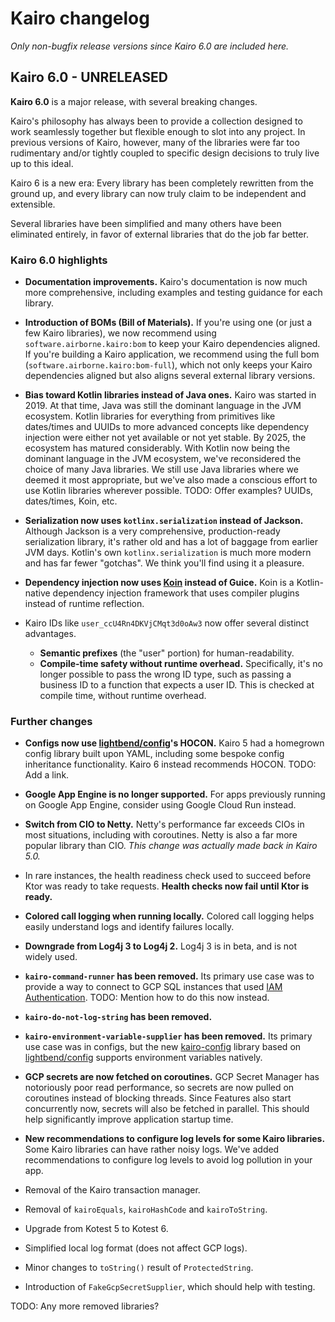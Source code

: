# Kairo changelog

_Only non-bugfix release versions since Kairo 6.0 are included here._

## Kairo 6.0 - UNRELEASED

**Kairo 6.0** is a major release, with several breaking changes.

Kairo's philosophy has always been
to provide a collection designed to work seamlessly together
but flexible enough to slot into any project.
In previous versions of Kairo, however,
many of the libraries were far too rudimentary and/or tightly coupled to specific design decisions
to truly live up to this ideal.

Kairo 6 is a new era: Every library has been completely rewritten from the ground up,
and every library can now truly claim to be independent and extensible.

Several libraries have been simplified
and many others have been eliminated entirely,
in favor of external libraries that do the job far better.

### Kairo 6.0 highlights

- **Documentation improvements.**
  Kairo's documentation is now much more comprehensive,
  including examples and testing guidance for each library.

- **Introduction of BOMs (Bill of Materials).**
  If you're using one (or just a few Kairo libraries),
  we now recommend using `software.airborne.kairo:bom`
  to keep your Kairo dependencies aligned.
  If you're building a Kairo application,
  we recommend using the full bom (`software.airborne.kairo:bom-full`),
  which not only keeps your Kairo dependencies aligned
  but also aligns several external library versions.

- **Bias toward Kotlin libraries instead of Java ones.**
  Kairo was started in 2019.
  At that time, Java was still the dominant language in the JVM ecosystem.
  Kotlin libraries for everything from primitives like dates/times and UUIDs
  to more advanced concepts like dependency injection
  were either not yet available or not yet stable.
  By 2025, the ecosystem has matured considerably.
  With Kotlin now being the dominant language in the JVM ecosystem,
  we've reconsidered the choice of many Java libraries.
  We still use Java libraries where we deemed it most appropriate,
  but we've also made a conscious effort to use Kotlin libraries wherever possible.
  TODO: Offer examples? UUIDs, dates/times, Koin, etc.

- **Serialization now uses `kotlinx.serialization` instead of Jackson.**
  Although Jackson is a very comprehensive, production-ready serialization library,
  it's rather old and has a lot of baggage from earlier JVM days.
  Kotlin's own `kotlinx.serialization` is much more modern and has far fewer "gotchas".
  We think you'll find using it a pleasure.

- **Dependency injection now uses [Koin](https://insert-koin.io/) instead of Guice.**
  Koin is a Kotlin-native dependency injection framework
  that uses compiler plugins instead of runtime reflection.

- Kairo IDs like `user_ccU4Rn4DKVjCMqt3d0oAw3` now offer several distinct advantages.
  - **Semantic prefixes** (the "user" portion) for human-readability.
  - **Compile-time safety without runtime overhead.**
    Specifically, it's no longer possible to pass the wrong ID type,
    such as passing a business ID to a function that expects a user ID.
    This is checked at compile time, without runtime overhead.

### Further changes

- **Configs now use [lightbend/config](https://github.com/lightbend/config)'s HOCON.**
  Kairo 5 had a homegrown config library built upon YAML,
  including some bespoke config inheritance functionality.
  Kairo 6 instead recommends HOCON.
  TODO: Add a link.

- **Google App Engine is no longer supported.**
  For apps previously running on Google App Engine,
  consider using Google Cloud Run instead.

- **Switch from CIO to Netty.**
  Netty's performance far exceeds CIOs in most situations,
  including with coroutines.
  Netty is also a far more popular library than CIO.
  _This change was actually made back in Kairo 5.0._

- In rare instances, the health readiness check used to succeed before Ktor was ready to take requests.
  **Health checks now fail until Ktor is ready.**

- **Colored call logging when running locally.**
  Colored call logging helps easily understand logs and identify failures locally.

- **Downgrade from Log4j 3 to Log4j 2.**
  Log4j 3 is in beta, and is not widely used.

- **`kairo-command-runner` has been removed.**
  Its primary use case was to provide a way to connect to GCP SQL instances
  that used [IAM Authentication](https://cloud.google.com/sql/docs/postgres/iam-authentication).
  TODO: Mention how to do this now instead.

- **`kairo-do-not-log-string` has been removed.**

- **`kairo-environment-variable-supplier` has been removed.**
  Its primary use case was in configs,
  but the new [kairo-config](./kairo-config) library
  based on [lightbend/config](https://github.com/lightbend/config)
  supports environment variables natively.

- **GCP secrets are now fetched on coroutines.**
  GCP Secret Manager has notoriously poor read performance,
  so secrets are now pulled on coroutines instead of blocking threads.
  Since Features also start concurrently now,
  secrets will also be fetched in parallel.
  This should help significantly improve application startup time.

- **New recommendations to configure log levels for some Kairo libraries.**
  Some Kairo libraries can have rather noisy logs.
  We've added recommendations to configure log levels to avoid log pollution in your app.

- Removal of the Kairo transaction manager.

- Removal of `kairoEquals`, `kairoHashCode` and `kairoToString`.

- Upgrade from Kotest 5 to Kotest 6.

- Simplified local log format (does not affect GCP logs).

- Minor changes to `toString()` result of `ProtectedString`.

- Introduction of `FakeGcpSecretSupplier`, which should help with testing.

TODO: Any more removed libraries?
